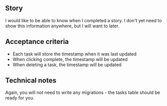 ## Story
I would like to be able to know when I completed a story. I don't yet
need to show this information anywhere, but I will want to later.

## Acceptance criteria
- Each task will store the timestamp when it was last updated
- When clicking complete, the timestamp will be updated
- When deleting a task, the timestamp will be updated

## Technical notes
Again, you will not need to write any migrations - the tasks table should be
ready for you.
